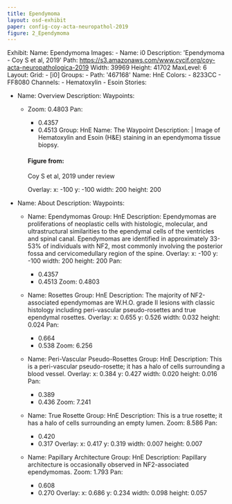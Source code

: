 ```yaml
---
title: Ependymoma
layout: osd-exhibit
paper: config-coy-acta-neuropathol-2019
figure: 2_Ependymoma
---
```

Exhibit:
  Name: Ependymoma
  Images:
    - Name: i0
      Description: 'Ependymoma - Coy S et al, 2019'
      Path: https://s3.amazonaws.com/www.cycif.org/coy-acta-neuropathologica-2019
      Width: 39969
      Height: 41702
      MaxLevel: 6
  Layout:
    Grid:
      - [i0]
  Groups:
    - Path: '467168'
      Name: HnE
      Colors:
        - 8233CC
        - FF8080
      Channels:
        - Hematoxylin
        - Esoin
  Stories:
  - Name: Overview
    Description:
    Waypoints:
    - Zoom: 0.4803
      Pan:
        - 0.4357
        - 0.4513
      Group: HnE
      Name: The Waypoint
      Description: |
        Image of Hematoxylin and Esoin (H&E) staining in an ependymoma tissue biopsy.

        #### Figure from:

        Coy S et al, 2019 under review

      Overlay:
        x: -100
        y: -100
        width: 200
        height: 200

  - Name: About
    Description:
    Waypoints:
    - Name: Ependymomas
      Group: HnE
      Description: Ependymomas are proliferations of neoplastic cells with histologic, molecular, and ultrastructural similarities to the ependymal cells of the ventricles and spinal canal. Ependymomas are identified in approximately 33-53% of individuals with NF2, most commonly involving the posterior fossa and cervicomedullary region of the spine.
      Overlay:
        x:  -100
        y:  -100
        width: 200
        height: 200
      Pan:
        - 0.4357
        - 0.4513
      Zoom: 0.4803

    - Name: Rosettes
      Group: HnE
      Description: The majority of NF2-associated ependymomas are W.H.O. grade II lesions with classic histology including peri-vascular pseudo-rosettes and true ependymal rosettes.
      Overlay:
        x:  0.655
        y:  0.526
        width: 0.032
        height: 0.024
      Pan:
        - 0.664
        - 0.538
      Zoom: 6.256

    - Name: Peri-Vascular Pseudo-Rosettes
      Group: HnE
      Description: This is a peri-vascular pseudo-rosette; it has a halo of cells surrounding a blood vessel.
      Overlay:
        x:  0.384
        y:  0.427
        width: 0.020
        height: 0.016
      Pan:
        - 0.389
        - 0.436
      Zoom: 7.241

    - Name: True Rosette
      Group: HnE
      Description: This is a true rosette; it has a halo of cells surrounding an empty lumen.
      Zoom: 8.586
      Pan:
        - 0.420
        - 0.317
      Overlay:
        x: 0.417
        y: 0.319
        width: 0.007
        height: 0.007

    - Name: Papillary Architecture
      Group: HnE
      Description: Papillary architecture is occasionally observed in NF2-associated ependymomas.
      Zoom: 1.793
      Pan:
        - 0.608
        - 0.270
      Overlay:
        x: 0.686
        y: 0.234
        width: 0.098
        height: 0.057